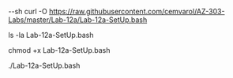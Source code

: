 --sh
curl -O https://raw.githubusercontent.com/cemvarol/AZ-303-Labs/master/Lab-12a/Lab-12a-SetUp.bash

ls -la Lab-12a-SetUp.bash

chmod +x Lab-12a-SetUp.bash

./Lab-12a-SetUp.bash

#
